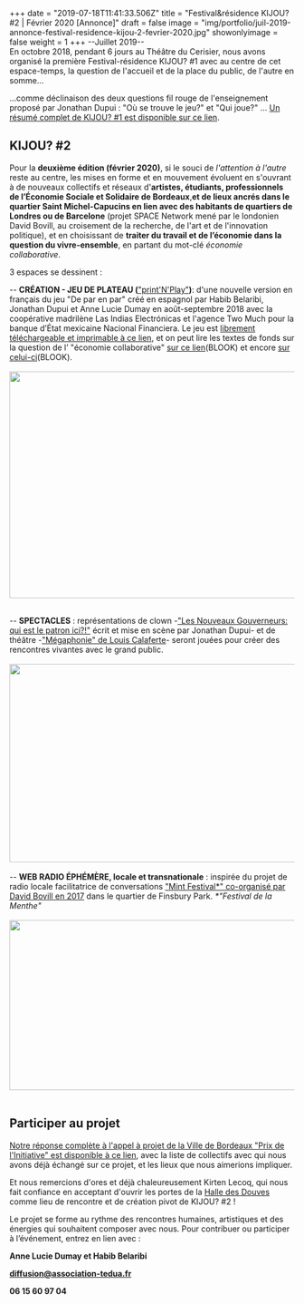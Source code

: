 +++
date = "2019-07-18T11:41:33.506Z"
title = "Festival&résidence KIJOU? #2 | Février 2020 [Annonce]"
draft = false
image = "img/portfolio/juil-2019-annonce-festival-residence-kijou-2-fevrier-2020.jpg"
showonlyimage = false
weight = 1
+++
--Juillet 2019--   
En octobre 2018, pendant 6 jours au Théâtre du Cerisier, nous avons organisé la première Festival-résidence KIJOU? #1 avec au centre de cet espace-temps, la question de l'accueil et de la place du public, de l'autre en somme... 
<!--more-->
...comme déclinaison des deux questions fil rouge de l'enseignement proposé par Jonathan Dupui : "Où se trouve le jeu?" et "Qui joue?" ...
[Un résumé complet de KIJOU? #1 est disponible sur ce lien](https://www.association-tedua.fr/accueil/kijou/).


## KIJOU? #2

Pour la **deuxième édition (février 2020)**, si le souci de _l'attention à l'autre_ reste au centre, les mises en forme et en mouvement évoluent en s'ouvrant à de nouveaux collectifs et réseaux d'**artistes, étudiants, professionnels de l’Économie Sociale et Solidaire de Bordeaux**,**et de lieux ancrés dans le quartier Saint Michel-Capucins en lien avec des habitants de quartiers de Londres ou de Barcelone** (projet SPACE Network mené par le londonien David Bovill, au croisement de la recherche, de l'art et de l'innovation politique), et en choisissant de **traiter du travail et de l’économie dans la question du vivre-ensemble**, en partant du mot-clé _économie collaborative_.

3 espaces se dessinent :

\-- **CRÉATION - JEU DE PLATEAU (**["print'N'Play"](http://savoirscommuns.comptoir.net/ludobox)**)**: d'une nouvelle version en français du jeu "De par en par" créé en espagnol par 
Habib Belaribi, Jonathan Dupui et Anne Lucie Dumay en août-septembre 2018 avec la coopérative madrilène Las Indias Electrónicas et l'agence Two Much pour la banque d’État mexicaine Nacional Financiera. 
Le jeu est [librement téléchargeable et imprimable à ce lien](https://www.nafin.com/portalnf/content/economia-colaborativa/para_par_juego.html), 
et on peut lire les textes de fonds sur la question de l’ "économie collaborative" [sur ce lien](https://www.nafin.com/portalnf/content/economia-colaborativa/espiritu_tiempos.html)(BLOOK) 
et encore [sur celui-ci](https://www.nafin.com/portalnf/content/economia-colaborativa/pasar_accion.html)(BLOOK).
<br>
<br>
<a href="https://www.nafin.com/portalnf/content/economia-colaborativa/para_par_juego.html" rel="De par en par - le jeu"><img src="/img/uploads/de-par-en-par-jeu.jpeg" alt="" width="600" height="400" align="middle"></a>
<br>
<br>

\-- **SPECTACLES** : représentations de clown -["Les Nouveaux Gouverneurs: qui est le patron ici?!"](https://www.association-tedua.fr/blogs/juin-2019-week-end-portes-ouvertes-et-representations-du-spectacle-de-latelier-clown-amateur/) écrit et mise en scène par Jonathan Dupui- et de théâtre -["Mégaphonie" de Louis Calaferte](http://www.bordonor.org/ce-mois-au-theatre-la-boite-a-jouer/)- seront jouées pour créer des rencontres vivantes avec le grand public.
<br>
<br>
<a href="https://www.association-tedua.fr/blogs/juin-2019-week-end-portes-ouvertes-et-representations-du-spectacle-de-latelier-clown-amateur/" rel="Les nouveaux gouverneurs"><img src="/img/uploads/62472626_10158046744783840_4659019482902036480_n.jpg" alt="" width="600" height="350" align="middle"></a>
<br>
<br>
\-- **WEB RADIO ÉPHÉMÈRE, locale et transnationale** : inspirée du projet de radio locale facilitatrice de conversations ["Mint Festival*" co-organisé par David Bovill en 2017](http://david.feast.fm/view/community-festival/view/internet-enabled-local-radio/view/radio-garden) dans le quartier de Finsbury Park. _\*"Festival de la Menthe"_
<br>
<br>
<a href="https://radio.garden/listen/lacdo/tAON7gFf"><img src="/img/uploads/radio-garden-screenshot.png" alt="" width="600" height="300" align="middle"></a>
<br>
<br>
## Participer au projet

[Notre réponse complète ](https://cloud.cestlebouquet.fr/index.php/s/2wX5y9aQmES5mFn)[à](https://cloud.cestlebouquet.fr/index.php/s/2wX5y9aQmES5mFn)[ l'appel à projet de la Ville de Bordeaux "Prix de l'Initiative" est disponible à ce lien](https://cloud.cestlebouquet.fr/index.php/s/2wX5y9aQmES5mFn), avec la liste de collectifs avec qui nous avons déjà échangé sur ce projet, et les lieux que nous aimerions impliquer.

Et nous remercions d'ores et déjà chaleureusement Kirten Lecoq, qui nous fait confiance en acceptant d'ouvrir les portes de la [ Halle des Douves](https://www.douves.org/) comme lieu de rencontre et de création pivot de KIJOU? #2 !

Le projet se forme au rythme des rencontres humaines, artistiques et des énergies qui souhaitent composer avec nous. Pour contribuer ou participer à l’événement, entrez en lien avec :

**Anne Lucie Dumay et Habib Belaribi**

**diffusion@association-tedua.fr**

**06 15 60 97 04**
